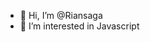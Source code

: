- 👋 Hi, I’m @Riansaga
- 👀 I’m interested in Javascript


<!---
Riansaga/Riansaga is a ✨ special ✨ repository because its `README.md` (this file) appears on your GitHub profile.
You can click the Preview link to take a look at your changes.
--->

